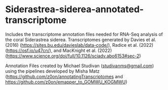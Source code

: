 # Siderastrea-siderea-annotated-transcriptome
Includes the transcriptome annotation files needed for RNA-Seq analysis of the coral Siderastrea siderea. Transcriptomes generated by Davies et al. (2016) (https://sites.bu.edu/davieslab/data-code/), Radice et al. (2022) (https://osf.io/u47cn/), and MacKnight et al. (2022) (https://www.science.org/doi/full/10.1126/sciadv.abo6153#sec-2)

Annotation Files created by Michael Studivan (studivanms@gmail.com) using the pipelines developed by Misha Matz (https://github.com/z0on/annotatingTranscriptomes and https://github.com/z0on/emapper_to_GOMWU_KOGMWU)
